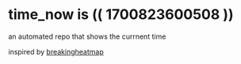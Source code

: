# time_now is (( 1700823600508 ))

an automated repo that shows the currnent time

inspired by [breakingheatmap](https://github.com/breakingheatmap/breakingheatmap)